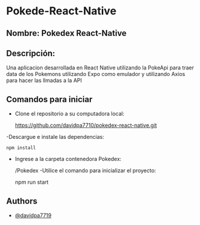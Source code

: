 # Pokede-React-Native

## Nombre: Pokedex React-Native 

## Descripción: 
 Una aplicacion desarrollada en React Native utilizando la PokeApi para traer data de los Pokemons utilizando Expo como emulador y utilizando Axios para hacer las llmadas a la API

## Comandos para iniciar 
 - Clone el repositorio a su computadora local:

    https://github.com/davidpa7710/pokedex-react-native.git

-Descargue e instale las dependencias:

    npm install

- Ingrese a la carpeta contenedora Pokedex:
    
    /Pokedex
-Utilice el comando para inicializar el proyecto:

    npm run start 
    


## Authors

- [@davidpa7719](https://github.com/davidpa7710)

